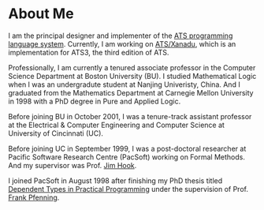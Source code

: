 # About Me

I am the principal designer and implementer of the
[ATS programming language system](http://www.ats-lang.org).
Currently, I am working on [ATS/Xanadu](https://github.com/githwxi/ATS-Xanadu),
which is an implementation for ATS3, the third edition of ATS.

Professionally, I am currently a tenured associate professor in the
Computer Science Department at Boston University (BU). I studied
Mathematical Logic when I was an undergradute student at Nanjing
Univeristy, China. And I graduated from the Mathematics Department at
Carnegie Mellon University in 1998 with a PhD degree in Pure and
Applied Logic.
  
Before joining BU in October 2001, I was a tenure-track assistant
professor at the Electrical & Computer Engineering and Computer Science
at University of Cincinnati (UC).

Before joining UC in September 1999, I was a post-doctoral researcher
at Pacific Software Research Centre (PacSoft) working on Formal
Methods. And my supervisor was Prof. [Jim Hook](http://web.cecs.pdx.edu/~hook).

I joined PacSoft in August 1998 after finishing my PhD thesis titled
[Dependent Types in Practical Programming](./../ACADEMIC/papers/thesis.ps)
under the supervision of Prof. [Frank Pfenning](http://www.cs.cmu.edu/~fp).
